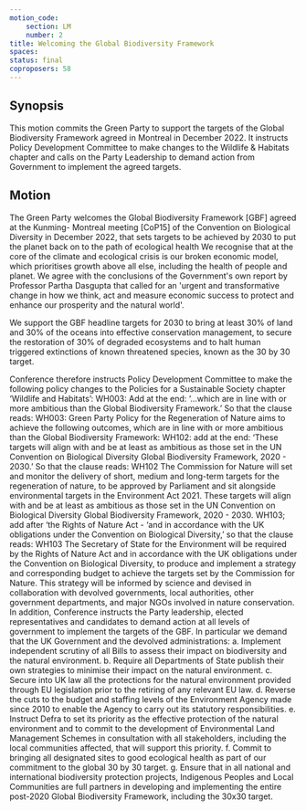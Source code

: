 ```yaml
---
motion_code:
	section: LM
	number: 2
title: Welcoming the Global Biodiversity Framework
spaces:
status: final
coproposers: 58
---
```

## Synopsis
This motion commits the Green Party to support the targets of the Global Biodiversity Framework agreed in Montreal in December 2022. It instructs Policy Development Committee to make changes to the Wildlife & Habitats chapter and calls on the Party Leadership to demand action from Government to implement the agreed targets.

## Motion
The Green Party welcomes the Global Biodiversity Framework [GBF] agreed at the Kunming- Montreal meeting [CoP15] of the Convention on Biological Diversity in December 2022, that sets targets to be achieved by 2030 to put the planet back on to the path of ecological health We recognise that at the core of the climate and ecological crisis is our broken economic model, which prioritises growth above all else, including the health of people and planet. We agree with the conclusions of the Government's own report by Professor Partha Dasgupta that called for an 'urgent and transformative change in how we think, act and measure economic success to protect and enhance our prosperity and the natural world'.

We support the GBF headline targets for 2030 to bring at least 30% of land and 30% of the oceans into effective conservation management, to secure the restoration of 30% of degraded ecosystems and to halt human triggered extinctions of known threatened species, known as the 30 by 30 target.

Conference therefore instructs Policy Development Committee to make the following policy changes to the Policies for a Sustainable Society chapter ‘Wildlife and Habitats’:
WH003: Add at the end: ‘...which are in line with or more ambitious than the Global Biodiversity Framework.’ So that the clause reads:
WH003: Green Party Policy for the Regeneration of Nature aims to achieve the following outcomes, which are in line with or more ambitious than the Global Biodiversity Framework:
WH102: add at the end: ‘These targets will align with and be at least as ambitious as those set in the UN Convention on Biological Diversity Global Biodiversity Framework, 2020 - 2030.’ So that the clause reads:
WH102 The Commission for Nature will set and monitor the delivery of short, medium and long-term targets for the regeneration of nature, to be approved by Parliament and sit alongside environmental targets in the Environment Act 2021. These targets will align with and be at least as ambitious as those set in the UN Convention on Biological Diversity Global Biodiversity Framework, 2020 - 2030.
WH103; add after ‘the Rights of Nature Act - ‘and in accordance with the UK obligations under the Convention on Biological Diversity,’ so that the clause reads:
WH103 The Secretary of State for the Environment will be required by the Rights of Nature Act and in accordance with the UK obligations under the Convention on Biological Diversity, to produce and implement a strategy and corresponding budget to achieve the targets set by the Commission for Nature. This strategy will be informed by science and devised in collaboration with devolved governments, local authorities, other government departments, and major NGOs involved in nature conservation.
In addition, Conference instructs the Party leadership, elected representatives and candidates to demand action at all levels of government to implement the targets of the GBF. In particular we demand that the UK Government and the devolved administrations:
a. Implement independent scrutiny of all Bills to assess their impact on biodiversity
and the natural environment.
b. Require all Departments of State publish their own strategies to minimise their
impact on the natural environment.
c. Secure into UK law all the protections for the natural environment provided
through EU legislation prior to the retiring of any relevant EU law.
d. Reverse the cuts to the budget and staffing levels of the Environment Agency
made since 2010 to enable the Agency to carry out its statutory responsibilities.
e. Instruct Defra to set its priority as the effective protection of the natural
environment and to commit to the development of Environmental Land
Management Schemes in consultation with all stakeholders, including the local
communities affected, that will support this priority.
f. Commit to bringing all designated sites to good ecological health as part of our
commitment to the global 30 by 30 target.
g. Ensure that in all national and international biodiversity protection projects, Indigenous Peoples and Local Communities are full partners in developing and implementing the entire post-2020 Global Biodiversity Framework, including the 30x30 target.
